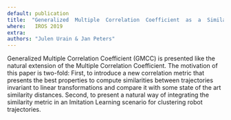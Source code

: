 ```yaml
---
default: publication
title:  "Generalized  Multiple  Correlation  Coefficient  as  a  Similarity Measurement  between  Trajectories"
where:   IROS 2019
extra:
authors: "Julen Urain & Jan Peters"
---
```

Generalized Multiple Correlation Coefficient (GMCC) is presented like the natural extension of the Multiple Correlation Coefficient. The motivation of this paper is two-fold: First, to introduce a new correlation metric that presents the best properties to compute similarities between trajectories invariant to linear transformations and compare it with some state of the art similarity distances. Second, to present a natural way of integrating the similarity metric in an Imitation Learning scenario for clustering robot trajectories.

